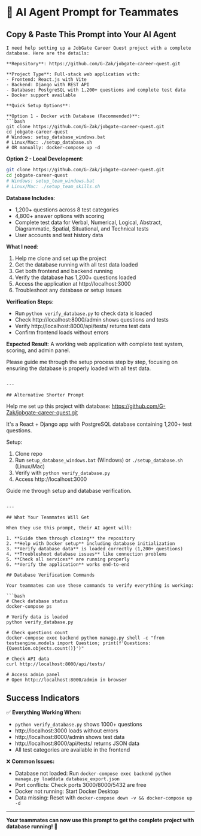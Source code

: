 # 🤖 AI Agent Prompt for Teammates

## Copy & Paste This Prompt into Your AI Agent

```
I need help setting up a JobGate Career Quest project with a complete database. Here are the details:

**Repository**: https://github.com/G-Zak/jobgate-career-quest.git

**Project Type**: Full-stack web application with:
- Frontend: React.js with Vite
- Backend: Django with REST API
- Database: PostgreSQL with 1,200+ questions and complete test data
- Docker support available

**Quick Setup Options**:

**Option 1 - Docker with Database (Recommended)**:
```bash
git clone https://github.com/G-Zak/jobgate-career-quest.git
cd jobgate-career-quest
# Windows: setup_database_windows.bat
# Linux/Mac: ./setup_database.sh
# OR manually: docker-compose up -d
```

**Option 2 - Local Development**:
```bash
git clone https://github.com/G-Zak/jobgate-career-quest.git
cd jobgate-career-quest
# Windows: setup_team_windows.bat
# Linux/Mac: ./setup_team_skills.sh
```

**Database Includes**:
- 1,200+ questions across 8 test categories
- 4,800+ answer options with scoring
- Complete test data for Verbal, Numerical, Logical, Abstract, Diagrammatic, Spatial, Situational, and Technical tests
- User accounts and test history data

**What I need**:
1. Help me clone and set up the project
2. Get the database running with all test data loaded
3. Get both frontend and backend running
4. Verify the database has 1,200+ questions loaded
5. Access the application at http://localhost:3000
6. Troubleshoot any database or setup issues

**Verification Steps**:
- Run `python verify_database.py` to check data is loaded
- Check http://localhost:8000/admin shows questions and tests
- Verify http://localhost:8000/api/tests/ returns test data
- Confirm frontend loads without errors

**Expected Result**: A working web application with complete test system, scoring, and admin panel.

Please guide me through the setup process step by step, focusing on ensuring the database is properly loaded with all test data.
```

---

## Alternative Shorter Prompt

```
Help me set up this project with database: https://github.com/G-Zak/jobgate-career-quest.git

It's a React + Django app with PostgreSQL database containing 1,200+ test questions.

Setup:
1. Clone repo
2. Run `setup_database_windows.bat` (Windows) or `./setup_database.sh` (Linux/Mac)
3. Verify with `python verify_database.py`
4. Access http://localhost:3000

Guide me through setup and database verification.
```

---

## What Your Teammates Will Get

When they use this prompt, their AI agent will:

1. **Guide them through cloning** the repository
2. **Help with Docker setup** including database initialization
3. **Verify database data** is loaded correctly (1,200+ questions)
4. **Troubleshoot database issues** like connection problems
5. **Check all services** are running properly
6. **Verify the application** works end-to-end

## Database Verification Commands

Your teammates can use these commands to verify everything is working:

```bash
# Check database status
docker-compose ps

# Verify data is loaded
python verify_database.py

# Check questions count
docker-compose exec backend python manage.py shell -c "from testsengine.models import Question; print(f'Questions: {Question.objects.count()}')"

# Check API data
curl http://localhost:8000/api/tests/

# Access admin panel
# Open http://localhost:8000/admin in browser
```

## Success Indicators

✅ **Everything Working When:**
- `python verify_database.py` shows 1000+ questions
- http://localhost:3000 loads without errors
- http://localhost:8000/admin shows test data
- http://localhost:8000/api/tests/ returns JSON data
- All test categories are available in the frontend

❌ **Common Issues:**
- Database not loaded: Run `docker-compose exec backend python manage.py loaddata database_export.json`
- Port conflicts: Check ports 3000/8000/5432 are free
- Docker not running: Start Docker Desktop
- Data missing: Reset with `docker-compose down -v && docker-compose up -d`

---

**Your teammates can now use this prompt to get the complete project with database running! 🎉**
